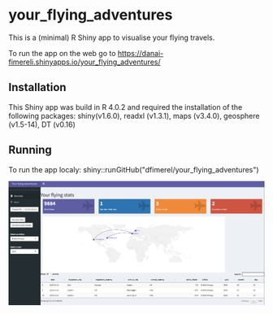 # your_flying_adventures
This is a (minimal) R Shiny app to visualise your flying travels.   

To run the app on the web go to https://danai-fimereli.shinyapps.io/your_flying_adventures/   

## Installation

This Shiny app was build in R 4.0.2 and required the installation of the following packages: shiny(v1.6.0), readxl (v1.3.1), maps (v3.4.0), geosphere (v1.5-14), DT (v0.16)

## Running

To run the app localy: shiny::runGitHub("dfimerel/your_flying_adventures")

![alt tag](www/demo_data.png)

